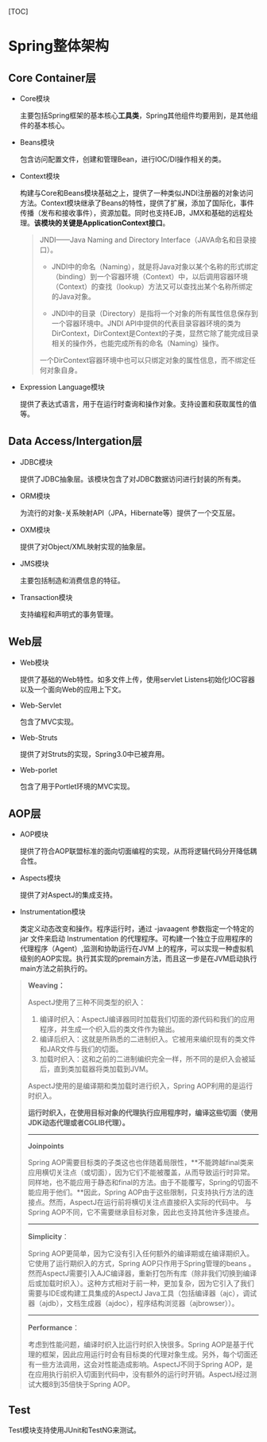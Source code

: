 [TOC]

# Spring整体架构

## Core Container层

- Core模块

  主要包括Spring框架的基本核心**工具类**，Spring其他组件均要用到，是其他组件的基本核心。

- Beans模块

  包含访问配置文件，创建和管理Bean，进行IOC/DI操作相关的类。

- Context模块

  构建与Core和Beans模块基础之上，提供了一种类似JNDI注册器的对象访问方法。Context模块继承了Beans的特性，提供了扩展，添加了国际化，事件传播（发布和接收事件），资源加载。同时也支持EJB，JMX和基础的远程处理。**该模块的关键是ApplicationContext接口**。

  > JNDI——Java Naming and Directory Interface（JAVA命名和目录接口）。
  >
  > - JNDI中的命名（Naming），就是将Java对象以某个名称的形式绑定（binding）到一个容器环境（Context）中，以后调用容器环境（Context）的查找（lookup）方法又可以查找出某个名称所绑定的Java对象。
  >
  > - JNDI中的目录（Directory）是指将一个对象的所有属性信息保存到一个容器环境中。JNDI API中提供的代表目录容器环境的类为DirContext，DirContext是Context的子类，显然它除了能完成目录相关的操作外，也能完成所有的命名（Naming）操作。
  >
  > 一个DirContext容器环境中也可以只绑定对象的属性信息，而不绑定任何对象自身。

- Expression Language模块

  提供了表达式语言，用于在运行时查询和操作对象。支持设置和获取属性的值等。

## Data Access/Intergation层

- JDBC模块

  提供了JDBC抽象层。该模块包含了对JDBC数据访问进行封装的所有类。

- ORM模块

  为流行的对象-关系映射API（JPA，Hibernate等）提供了一个交互层。

- OXM模块

  提供了对Object/XML映射实现的抽象层。

- JMS模块

  主要包括制造和消费信息的特征。

- Transaction模块

  支持编程和声明式的事务管理。

## Web层

- Web模块

  提供了基础的Web特性。如多文件上传，使用servlet Listens初始化IOC容器以及一个面向Web的应用上下文。

- Web-Servlet

  包含了MVC实现。

- Web-Struts

  提供了对Struts的实现，Spring3.0中已被弃用。

- Web-porlet

  包含了用于Portlet环境的MVC实现。

## AOP层

- AOP模块

  提供了符合AOP联盟标准的面向切面编程的实现，从而将逻辑代码分开降低耦合性。

- Aspects模块

  提供了对AspectJ的集成支持。

- Instrumentation模块

  类定义动态改变和操作。程序运行时，通过 -javaagent 参数指定一个特定的 jar 文件来启动  Instrumentation 的代理程序。可构建一个独立于应用程序的代理程序（Agent）,监测和协助运行在JVM 上的程序，可以实现一种虚拟机级别的AOP实现。执行其实现的premain方法，而且这一步是在JVM启动执行main方法之前执行的。

> **Weaving：**
>
> AspectJ使用了三种不同类型的织入：
>
> 1. 编译时织入：AspectJ编译器同时加载我们切面的源代码和我们的应用程序，并生成一个织入后的类文件作为输出。
>2. 编译后织入：这就是所熟悉的二进制织入。它被用来编织现有的类文件和JAR文件与我们的切面。
> 3. 加载时织入：这和之前的二进制编织完全一样，所不同的是织入会被延后，直到类加载器将类加载到JVM。
> 
> AspectJ使用的是编译期和类加载时进行织入，Spring AOP利用的是运行时织入。
>
> **运行时织入，在使用目标对象的代理执行应用程序时，编译这些切面（使用JDK动态代理或者CGLIB代理）。**
>
> -----
>
> **Joinpoints**
>
> Spring AOP需要目标类的子类这也也伴随着局限性，**不能跨越final类来应用横切关注点（或切面），因为它们不能被覆盖，从而导致运行时异常。同样地，也不能应用于静态和final的方法。由于不能覆写，Spring的切面不能应用于他们。**因此，Spring AOP由于这些限制，只支持执行方法的连接点。然而，AspectJ在运行前将横切关注点直接织入实际的代码中。 与Spring AOP不同，它不需要继承目标对象，因此也支持其他许多连接点。
>
> ------
>
> **Simplicity**：
>
> Spring AOP更简单，因为它没有引入任何额外的编译期或在编译期织入。它使用了运行期织入的方式，Spring AOP只作用于Spring管理的beans 。然而AspectJ需要引入AJC编译器，重新打包所有库（除非我们切换到编译后或加载时织入）。这种方式相对于前一种，更加复杂，因为它引入了我们需要与IDE或构建工具集成的AspectJ Java工具（包括编译器（ajc），调试器（ajdb），文档生成器（ajdoc），程序结构浏览器（ajbrowser））。
>
> ------
>
> **Performance**：
>
> 考虑到性能问题，编译时织入比运行时织入快很多。Spring AOP是基于代理的框架，因此应用运行时会有目标类的代理对象生成。另外，每个切面还有一些方法调用，这会对性能造成影响。AspectJ不同于Spring AOP，是在应用执行前织入切面到代码中，没有额外的运行时开销。AspectJ经过测试大概8到35倍快于Spring AOP。

## Test

Test模块支持使用JUnit和TestNG来测试。


